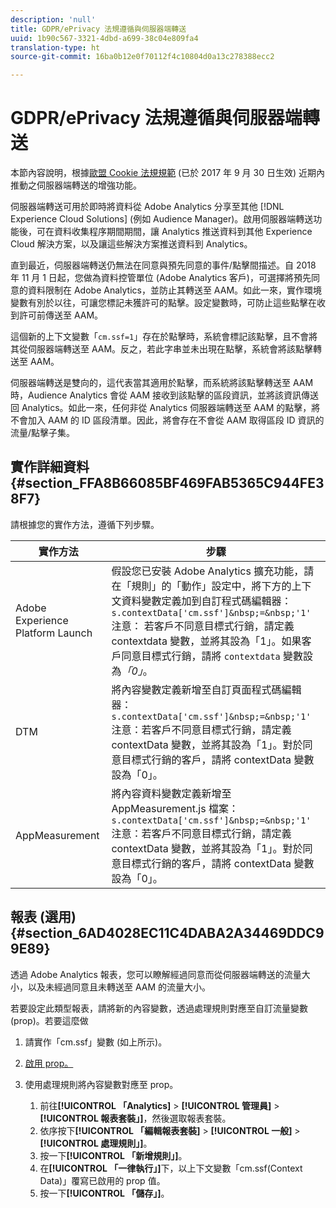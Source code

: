 ```yaml
---
description: 'null'
title: GDPR/ePrivacy 法規遵循與伺服器端轉送
uuid: 1b90c567-3321-4dbd-a699-38c04e809fa4
translation-type: ht
source-git-commit: 16ba0b12e0f70112f4c10804d0a13c278388ecc2

---
```



# GDPR/ePrivacy 法規遵循與伺服器端轉送

本節內容說明，根據[歐盟 Cookie 法規規範](https://ec.europa.eu/ipg/basics/legal/cookies/index_en.htm) (已於 2017 年 9 月 30 日生效) 近期內推動之伺服器端轉送的增強功能。

伺服器端轉送可用於即時將資料從 Adobe Analytics 分享至其他 [!DNL Experience Cloud Solutions] (例如 Audience Manager)。啟用伺服器端轉送功能後，可在資料收集程序期間期間，讓 Analytics 推送資料到其他 Experience Cloud 解決方案，以及讓這些解決方案推送資料到 Analytics。

直到最近，伺服器端轉送仍無法在同意與預先同意的事件/點擊間描述。自 2018 年 11 月 1 日起，您做為資料控管單位 (Adobe Analytics 客戶)，可選擇將預先同意的資料限制在 Adobe Analytics，並防止其轉送至 AAM。如此一來，實作環境變數有別於以往，可讓您標記未獲許可的點擊。設定變數時，可防止這些點擊在收到許可前傳送至 AAM。

這個新的上下文變數「`cm.ssf=1`」存在於點擊時，系統會標記該點擊，且不會將其從伺服器端轉送至 AAM。反之，若此字串並未出現在點擊，系統會將該點擊轉送至 AAM。

伺服器端轉送是雙向的，這代表當其適用於點擊，而系統將該點擊轉送至 AAM 時，Audience Analytics 會從 AAM 接收到該點擊的區段資訊，並將該資訊傳送回 Analytics。如此一來，任何非從 Analytics 伺服器端轉送至 AAM 的點擊，將不會加入 AAM 的 ID 區段清單。因此，將會存在不會從 AAM 取得區段 ID 資訊的流量/點擊子集。

## 實作詳細資料 {#section_FFA8B66085BF469FAB5365C944FE38F7}

請根據您的實作方法，遵循下列步驟。

| 實作方法 | 步驟 |
|--- |--- |
| Adobe Experience Platform Launch | 假設您已安裝 Adobe Analytics 擴充功能，請在「規則」的「動作」設定中，將下方的上下文資料變數定義加到自訂程式碼編輯器： <br/>`s.contextData['cm.ssf']&nbsp;=&nbsp;'1' `<br/> 注意： 若客戶不同意目標式行銷，請定義 contextdata 變數，並將其設為「1」。如果客戶同意目標式行銷，請將 `contextdata` 變數設為&#x200B;*「0」*。 |
| DTM | 將內容變數定義新增至自訂頁面程式碼編輯器：<br/>`s.contextData['cm.ssf']&nbsp;=&nbsp;'1' `<br/>注意：若客戶不同意目標式行銷，請定義 contextData 變數，並將其設為「1」。對於同意目標式行銷的客戶，請將 contextData 變數設為「0」。 |
| AppMeasurement | 將內容資料變數定義新增至 AppMeasurement.js 檔案：  <br/>`s.contextData['cm.ssf']&nbsp;=&nbsp;'1' `<br/>注意：若客戶不同意目標式行銷，請定義 contextData 變數，並將其設為「1」。對於同意目標式行銷的客戶，請將 contextData 變數設為「0」。 |

## 報表 (選用) {#section_6AD4028EC11C4DABA2A34469DDC99E89}

透過 Adobe Analytics 報表，您可以瞭解經過同意而從伺服器端轉送的流量大小，以及未經過同意且未轉送至 AAM 的流量大小。

若要設定此類型報表，請將新的內容變數，透過處理規則對應至自訂流量變數 (prop)。若要這麼做

1. 請實作「cm.ssf」變數 (如上所示)。
1. [啟用 prop。](/help/admin/admin/c-traffic-variables/traffic-var.md)
1. 使用處理規則將內容變數對應至 prop。

   1. 前往&#x200B;**[!UICONTROL 「Analytics]** > **[!UICONTROL 管理員]** > **[!UICONTROL 報表套裝」]**，然後選取報表套裝。
   1. 依序按下&#x200B;**[!UICONTROL 「編輯報表套裝]** > **[!UICONTROL 一般]** > **[!UICONTROL 處理規則」]**。
   1. 按一下&#x200B;**[!UICONTROL 「新增規則」]**。
   1. 在&#x200B;**[!UICONTROL 「一律執行」]**&#x200B;下，以上下文變數「cm.ssf(Context Data)」覆寫已啟用的 prop 值。
   1. 按一下&#x200B;**[!UICONTROL 「儲存」]**。

